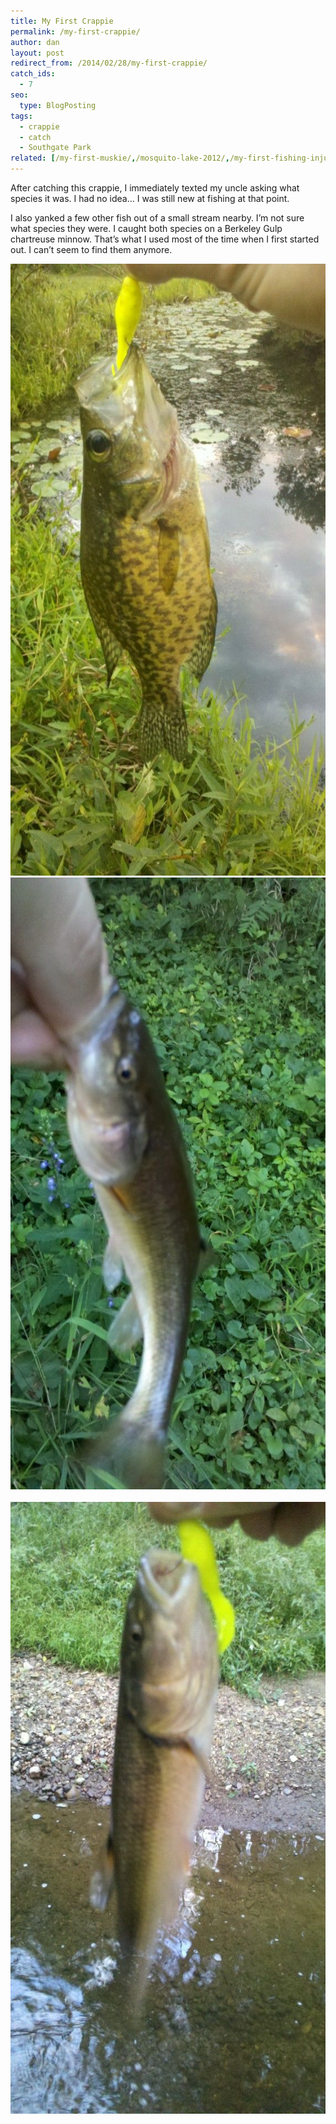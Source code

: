 ```yaml
---
title: My First Crappie
permalink: /my-first-crappie/
author: dan
layout: post
redirect_from: /2014/02/28/my-first-crappie/
catch_ids:
  - 7
seo:
  type: BlogPosting
tags:
  - crappie
  - catch
  - Southgate Park
related: [/my-first-muskie/,/mosquito-lake-2012/,/my-first-fishing-injury/,]
---
```

After catching this crappie, I immediately texted my uncle asking what species it was. I had no idea&#8230; I was still new at fishing at that point.

I also yanked a few other fish out of a small stream nearby. I&#8217;m not sure what species they were. I caught both species on a Berkeley Gulp chartreuse minnow. That&#8217;s what I used most of the time when I first started out. I can&#8217;t seem to find them anymore.

<div class='gallery'>
  <div class='gallery-item'>
    <a href="/images/my-first-crappie.jpg"><img width="550" height="979" src="/images/my-first-crappie-575x1024.jpg" alt="My first Crappie" /></a>
  </div>
  <div class='gallery-item'>
      <a href="/images/a-sucker-fish.jpg"><img width="550" height="979" src="/images/a-sucker-fish-575x1024.jpg" alt="A sucker fish" /></a>
  </div>
  <br style="clear: both" />
  <div class='gallery-item'>
      <a href="/images/another-sucker-fish.jpg"><img width="550" height="979" src="/images/another-sucker-fish-575x1024.jpg" alt="Another sucker fish" /></a>
  </div>
  <br style='clear: both' />
</div>
